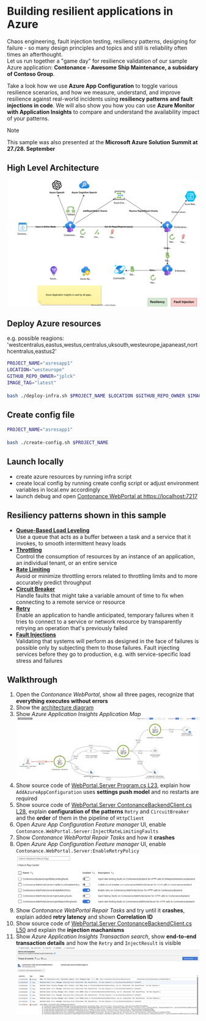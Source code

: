 # Building resilient applications in Azure

Chaos engineering, fault injection testing, resiliency patterns, designing for failure - so many design principles and topics and still is reliability often times an afterthought.  
Let us run together a "game day" for resilience validation of our sample Azure application: **Contonance - Awesome Ship Maintenance, a subsidary of Contoso Group**.  

Take a look how we use **Azure App Configuration** to toggle various resilience scenarios, and how we measure, understand, and improve resilience against real-world incidents using **resiliency patterns and fault injections in code**.
We will also show you how you can use **Azure Monitor with Application Insights** to compare and understand the availability impact of your patterns.

> [!NOTE]
> This sample was also presented at the **Microsoft Azure Solution Summit at 27./28. September**

## High Level Architecture

![High Level Architecture Diagram showing Azure Services used, resiliency patterns and fault injections](/architecture.drawio.svg)

## Deploy Azure resources

e.g. possible reagions:  
'westcentralus,eastus,westus,centralus,uksouth,westeurope,japaneast,northcentralus,eastus2'

```bash
PROJECT_NAME="asresapp1"
LOCATION="westeurope"
GITHUB_REPO_OWNER="jplck"
IMAGE_TAG="latest"

bash ./deploy-infra.sh $PROJECT_NAME $LOCATION $GITHUB_REPO_OWNER $IMAGE_TAG
```

## Create config file

```bash
PROJECT_NAME="asresapp1"

bash ./create-config.sh $PROJECT_NAME
```

## Launch locally

- create azure resources by running infra script
- create local config by running create config script or adjust environment variables in local.env accordingly
- launch debug and open [Contonance WebPortal at https://localhost:7217](https://localhost:7217)

## Resiliency patterns shown in this sample

- [**Queue-Based Load Leveling**](https://docs.microsoft.com/en-us/azure/architecture/patterns/queue-based-load-leveling)  
  Use a queue that acts as a buffer between a task and a service that it invokes, to smooth intermittent heavy loads
- [**Throttling**](https://docs.microsoft.com/en-us/azure/architecture/patterns/throttling)  
  Control the consumption of resources by an instance of an application, an individual tenant, or an entire service
- [**Rate Limiting**](https://learn.microsoft.com/en-us/azure/architecture/patterns/rate-limiting-pattern)  
  Avoid or minimize throttling errors related to throttling limits and to more accurately predict throughput
- [**Circuit Breaker**](https://docs.microsoft.com/en-us/azure/architecture/patterns/circuit-breaker)  
  Handle faults that might take a variable amount of time to fix when connecting to a remote service or resource
- [**Retry**](https://docs.microsoft.com/en-us/azure/architecture/patterns/retry)  
  Enable an application to handle anticipated, temporary failures when it tries to connect to a service or network resource by transparently retrying an operation that's previously failed
- [**Fault Injections**](https://azure.microsoft.com/en-us/blog/advancing-resilience-through-chaos-engineering-and-fault-injection/)  
  Validating that systems will perform as designed in the face of failures is possible only by subjecting them to those failures. Fault injecting  services before they go to production, e.g. with service-specific load stress and failures

## Walkthrough

1. Open the *Contonance WebPortal*, show all three pages, recognize that **everything executes without errors**
2. Show the [architecture diagram](architecture.drawio.svg)
3. Show *Azure Application Insights Application Map*
   ![Application Map](img/application_map.png)
4. Show source code of [WebPortal.Server Program.cs L23](src/Contonance.WebPortal/Server/Program.cs#L23), explain how `AddAzureAppConfiguration` uses **settings push model** and no restarts are required
5. Show source code of [WebPortal.Server ContonanceBackendClient.cs L28](src/Contonance.WebPortal/Server/Clients/ContonanceBackendClient.cs#L28), explain **configuration of the patterns** `Retry` and `CircuitBreaker` and the **order** of them in the pipeline of `HttpClient`
6. Open *Azure App Configuration Feature manager* UI, enable `Contonance.WebPortal.Server:InjectRateLimitingFaults`
7. Show *Contonance WebPortal Repair Tasks* and how it **crashes**
8. Open *Azure App Configuration Feature manager* UI, enable `Contonance.WebPortal.Server:EnableRetryPolicy`
   ![Feature Flags](img/feature_flags.png)
9. Show *Contonance WebPortal Repair Tasks* and try until it **crashes**, explain added **retry latency** and shown **Correlation ID**
10. Show source code of [WebPortal.Server ContonanceBackendClient.cs L50](src/Contonance.WebPortal/Server/Clients/ContonanceBackendClient.cs#L50) and explain the **injection machanisms**
11. Show *Azure Application Insights Transaction search*, show **end-to-end transaction details** and how the `Retry` and `InjectResult` is visible
    ![End-to-end transaction details](img/end2end_transaction.png)
